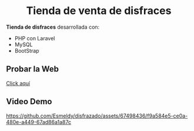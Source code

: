 <h1 align="center">Tienda de venta de disfraces</h1>


__Tienda de disfraces__ desarrollada con:
<ul>
    <li>PHP con Laravel</li>
    <li>MySQL</li>
    <li>BootStrap</li>
</ul>

## Probar la Web
<a href="http://dwestareas.atwebpages.com/ProyectoFinal/public/tienda">Click aquí</a>

## Video Demo

https://github.com/Esmeldy/disfrazado/assets/67498436/f9a584e5-ce0a-480e-a449-67ad86a1a87c




